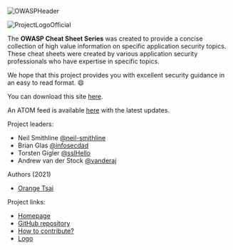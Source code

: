 ![OWASPHeader](assets/Preface_Cheatsheet_Header.png)

![ProjectLogoOfficial](assets/Preface_Cheatsheet_Logo.png)

The **OWASP Cheat Sheet Series** was created to provide a concise collection of high value information on specific application security topics. These cheat sheets were created by various application security professionals who have expertise in specific topics.

We hope that this project provides you with excellent security guidance in an easy to read format. :smile:

You can download this site [here](bundle.zip).

An ATOM feed is available [here](News.xml) with the latest updates.

Project leaders:

- Neil Smithline [@neil-smithline](https://github.com/Neil-Smithline)
- Brian Glas [@infosecdad](https://github.com/infosecdad)
- Torsten Gigler [@sslHello](https://github.com/sslHello)
- Andrew van der Stock [@vanderaj](https://github.com/vanderaj)

Authors (2021)

- [Orange Tsai](https://twitter.com/orange_8361)

Project links:

- [Homepage](https://owasp.org/www-project-top-ten/)
- [GitHub repository](https://github.com/OWASP/Top10)
- [How to contribute?](https://github.com/OWASP/Top10/blob/master/CONTRIBUTING.md)
- [Logo](TBA)